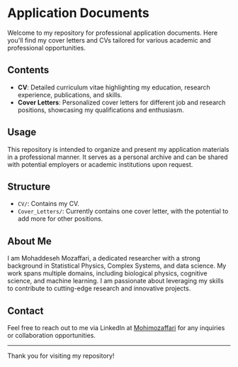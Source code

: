 # Application Documents

Welcome to my repository for professional application documents. Here you'll find my cover letters and CVs tailored for various academic and professional opportunities.

## Contents

- **CV**: Detailed curriculum vitae highlighting my education, research experience, publications, and skills.
- **Cover Letters**: Personalized cover letters for different job and research positions, showcasing my qualifications and enthusiasm.

## Usage

This repository is intended to organize and present my application materials in a professional manner. It serves as a personal archive and can be shared with potential employers or academic institutions upon request.

## Structure
- `CV/`: Contains my CV.
- `Cover_Letters/`: Currently contains one cover letter, with the potential to add more for other positions.

## About Me

I am Mohaddeseh Mozaffari, a dedicated researcher with a strong background in Statistical Physics, Complex Systems, and data science. My work spans multiple domains, including biological physics, cognitive science, and machine learning. I am passionate about leveraging my skills to contribute to cutting-edge research and innovative projects.

## Contact

Feel free to reach out to me via LinkedIn at [Mohimozaffari](https://www.linkedin.com/in/mohimozaffari) for any inquiries or collaboration opportunities.

---

Thank you for visiting my repository!
